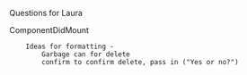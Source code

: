 Questions for Laura

ComponentDidMount


        Ideas for formatting -
            Garbage can for delete
            confirm to confirm delete, pass in ("Yes or no?")